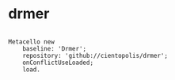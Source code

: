 # drmer

````Smalltalk

Metacello new
	baseline: 'Drmer';
	repository: 'github://cientopolis/drmer';
	onConflictUseLoaded;
	load.
  
  ````
